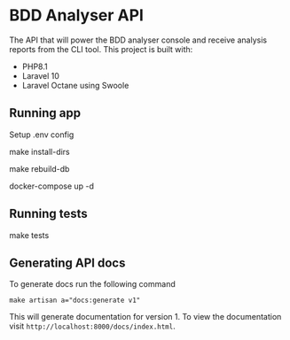 # BDD Analyser API

The API that will power the BDD analyser console and receive analysis reports from the CLI tool. This project is built with:

- PHP8.1
- Laravel 10
- Laravel Octane using Swoole

## Running app

Setup .env config

make install-dirs

make rebuild-db

docker-compose up -d

## Running tests

make tests

## Generating API docs

To generate docs run the following command

```
make artisan a="docs:generate v1"
```

This will generate documentation for version 1. To view the documentation visit `http://localhost:8000/docs/index.html`.
